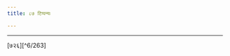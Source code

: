 ```yaml
---
title: ८७ टिप्पन्यः

---
```


[^6/259]: E2: asau; E2 (v.l.), E1,6: tadā

[^6/260]: E1,6; E2: viguṇo

[^6/261]: E1,6; E2: ahargaṇa

[^6/262]: E2 (v.l.) tataḥ

____________________________________________


[७२६][^6/263]
